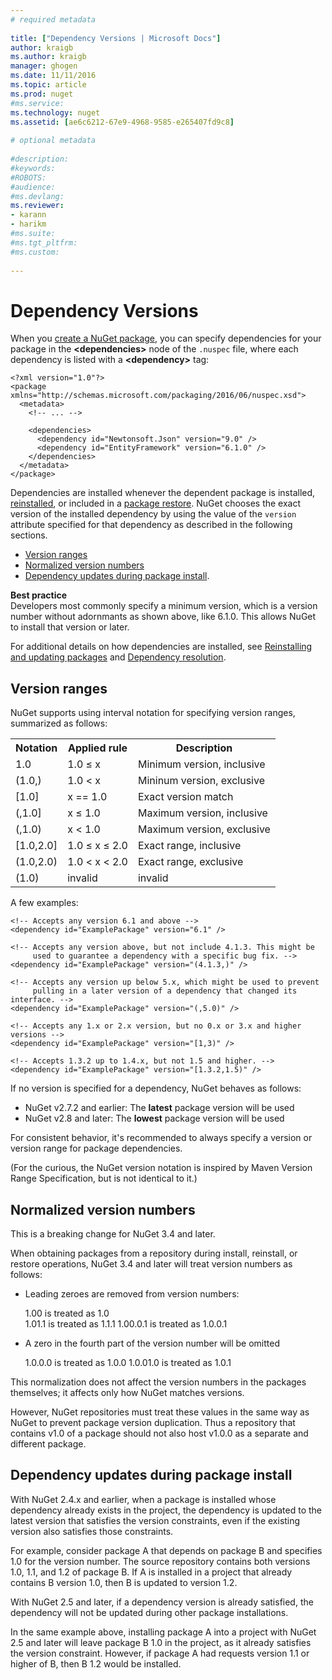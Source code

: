 ```yaml
--- 
# required metadata 
 
title: ["Dependency Versions | Microsoft Docs"] 
author: kraigb 
ms.author: kraigb 
manager: ghogen 
ms.date: 11/11/2016 
ms.topic: article 
ms.prod: nuget 
#ms.service: 
ms.technology: nuget 
ms.assetid: [ae6c6212-67e9-4968-9585-e265407fd9c8] 
 
# optional metadata 
 
#description: 
#keywords: 
#ROBOTS: 
#audience: 
#ms.devlang: 
ms.reviewer:  
- karann 
- harikm 
#ms.suite:  
#ms.tgt_pltfrm: 
#ms.custom: 
 
--- 
```

# Dependency Versions

When you [create a NuGet package](/create-packages/creating-a-package), you can specify dependencies for your package in the **&lt;dependencies&gt;** node of the `.nuspec` file, where each dependency is listed with a **&lt;dependency&gt;** tag: 
  
	<?xml version="1.0"?>
	<package xmlns="http://schemas.microsoft.com/packaging/2016/06/nuspec.xsd">
	  <metadata>
	    <!-- ... -->
        
		<dependencies>
		  <dependency id="Newtonsoft.Json" version="9.0" />
          <dependency id="EntityFramework" version="6.1.0" />
		</dependencies>
	  </metadata>
	</package>

Dependencies are installed whenever the dependent package is installed, [reinstalled](/consume-packages/reinstalling-and-updating-packages), or included in a [package restore](/consume-packages/package-restore). NuGet chooses the exact version of the installed dependency by using the value of the `version` attribute specified for that dependency as described in the following sections.  

- [Version ranges](#version-ranges)
- [Normalized version numbers](#normalized-version-numbers)
- [Dependency updates during package install](#dependency-updates-during-package-install).

<div class="block-callout-info">
	<strong>Best practice</strong><br>
	Developers most commonly specify a minimum version, which is a version number without adornmants as shown above, like 6.1.0. This allows NuGet to install that version or later.
</div>

For additional details on how dependencies are installed, see [Reinstalling and updating packages](/consume-packages/reinstalling-and-updating-packages) and [Dependency resolution](/consume-packages/dependency-resolution).


## Version ranges

NuGet supports using interval notation for specifying version ranges, summarized as follows:

<table>
	<tr>
		<th>Notation</th>
		<th>Applied rule</th>
		<th>Description</th>
	</tr>
	<tr>
		<td>1.0</td>
		<td>1.0 ≤ x</td>
		<td>Minimum version, inclusive</td>
	</tr>
	<tr>
		<td>(1.0,)</td>
		<td>1.0 < x</td>
		<td>Mininum version, exclusive</td>
	</tr>
	<tr>
		<td>[1.0]</td>
		<td>x == 1.0</td>
		<td>Exact version match</td>
	</tr>
	<tr>
		<td>(,1.0]</td>
		<td>x ≤ 1.0</td>
		<td>Maximum version, inclusive</td>
	</tr>
	<tr>
		<td>(,1.0)</td>
		<td>x < 1.0</td>
		<td>Maximum version, exclusive</td>
	</tr>
	<tr>
		<td>[1.0,2.0]</td>
		<td>1.0 ≤ x ≤ 2.0</td>
		<td>Exact range, inclusive</td>
	</tr>
	<tr>
		<td>(1.0,2.0)</td>
		<td>1.0 < x < 2.0</td>
		<td>Exact range, exclusive</td>
	</tr>
	<tr>
		<td>(1.0)</td>
		<td>invalid</td>
		<td>invalid</td>
	</tr>
</table>


A few examples:

    <!-- Accepts any version 6.1 and above -->    
    <dependency id="ExamplePackage" version="6.1" />

    <!-- Accepts any version above, but not include 4.1.3. This might be
         used to guarantee a dependency with a specific bug fix. -->    
    <dependency id="ExamplePackage" version="(4.1.3,)" />

    <!-- Accepts any version up below 5.x, which might be used to prevent
         pulling in a later version of a dependency that changed its interface. -->    
    <dependency id="ExamplePackage" version="(,5.0)" />

	<!-- Accepts any 1.x or 2.x version, but no 0.x or 3.x and higher versions -->    
    <dependency id="ExamplePackage" version="[1,3)" />

	<!-- Accepts 1.3.2 up to 1.4.x, but not 1.5 and higher. -->	
	<dependency id="ExamplePackage" version="[1.3.2,1.5)" />


If no version is specified for a dependency, NuGet behaves as follows:

- NuGet v2.7.2 and earlier: The **latest** package version will be used
- NuGet v2.8 and later:  The **lowest** package version will be used

For consistent behavior, it's recommended to always specify a version or version range for package dependencies.

(For the curious, the NuGet version notation is inspired by Maven Version Range Specification, but is not identical to it.)

## Normalized version numbers

<div class="block-callout-warning">    
    This is a breaking change for NuGet 3.4 and later.
</div>

When obtaining packages from a repository during install, reinstall, or restore operations, NuGet 3.4 and later will treat version numbers as follows:

- Leading zeroes are removed from version numbers:

	1.00 is treated as 1.0	
	1.01.1 is treated as 1.1.1
	1.00.0.1 is treated as 1.0.0.1

- A zero in the fourth part of the version number will be omitted
	
	1.0.0.0 is treated as 1.0.0
	1.0.01.0 is treated as 1.0.1 
 
This normalization does not affect the version numbers in the packages themselves; it affects only how NuGet matches versions.

However, NuGet repositories must treat these values in the same way as NuGet to prevent package version duplication. Thus a repository that contains v1.0 of a package should not also host v1.0.0 as a separate and different package.

## Dependency updates during package install

With NuGet 2.4.x and earlier, when a package is installed whose dependency already exists in the project, the dependency is updated to the latest version that satisfies the version constraints, even if the existing version also satisfies those constraints.

For example, consider package A that depends on package B and specifies 1.0 for the version number. The source repository contains both versions 1.0, 1.1, and 1.2 of package B. If A is installed in a project that already contains B version 1.0, then B is updated to version 1.2.  

With NuGet 2.5 and later, if a dependency version is already satisfied, the dependency will not be updated during other package installations.

In the same example above, installing package A into a project with NuGet 2.5 and later will leave package B 1.0 in the project, as it already satisfies the version constraint. However, if package A had requests version 1.1 or higher of B, then B 1.2 would be installed.

